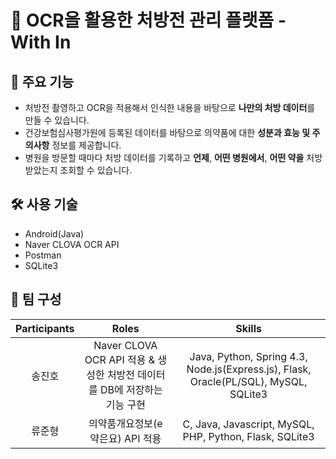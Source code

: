 # 💊 OCR을 활용한 처방전 관리 플랫폼 - With In

## 🎯 주요 기능
- 처방전 촬영하고 OCR을 적용해서 인식한 내용을 바탕으로 **나만의 처방 데이터**를 만들 수 있습니다.
- 건강보험심사평가원에 등록된 데이터를 바탕으로 의약품에 대한 **성분과 효능 및 주의사항** 정보를 제공합니다.
- 병원을 방문할 때마다 처방 데이터를 기록하고 **언제**, **어떤 병원에서**, **어떤 약을** 처방받았는지 조회할 수 있습니다.

## 🛠 사용 기술
- Android(Java)
- Naver CLOVA OCR API
- Postman
- SQLite3

## 🤝 팀 구성
| Participants | Roles | Skills |
|:------------:|:-----:|:------:|
| 송진호 | Naver CLOVA OCR API 적용 & 생성한 처방전 데이터를 DB에 저장하는 기능 구현 | Java, Python, Spring 4.3, Node.js(Express.js), Flask, Oracle(PL/SQL), MySQL, SQLite3 |
| 류준형 | 의약품개요정보(e약은요) API 적용 | C, Java, Javascript, MySQL, PHP, Python, Flask, SQLite3 |